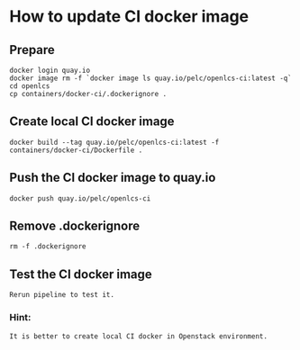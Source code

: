 # How to update CI docker image

## Prepare
```shell
docker login quay.io
docker image rm -f `docker image ls quay.io/pelc/openlcs-ci:latest -q`
cd openlcs 
cp containers/docker-ci/.dockerignore .
```

## Create local CI docker image
```shell
docker build --tag quay.io/pelc/openlcs-ci:latest -f containers/docker-ci/Dockerfile .
```

## Push the CI docker image to quay.io
```shell
docker push quay.io/pelc/openlcs-ci
```

## Remove .dockerignore
```shell
rm -f .dockerignore
```

## Test the CI docker image 
```text
Rerun pipeline to test it.
```

### Hint:
```text
It is better to create local CI docker in Openstack environment.
```
